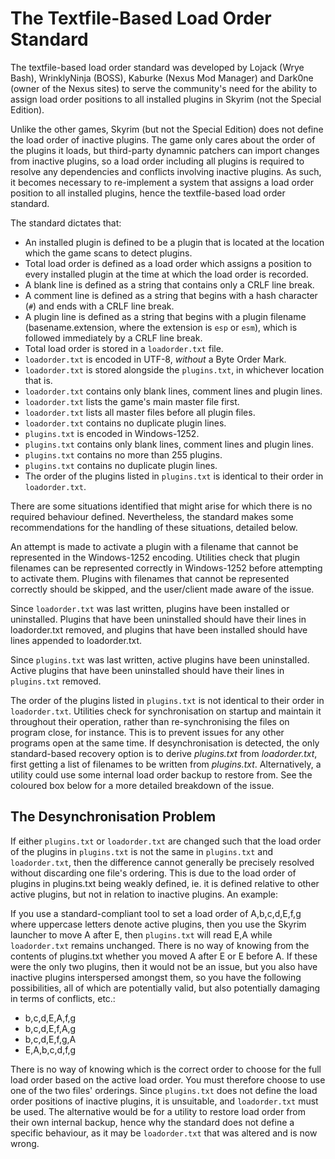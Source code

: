 # The Textfile-Based Load Order Standard

The textfile-based load order standard was developed by Lojack (Wrye Bash), WrinklyNinja (BOSS), Kaburke (Nexus Mod Manager) and Dark0ne (owner of the Nexus sites) to serve the community's need for the ability to assign load order positions to all installed plugins in Skyrim (not the Special Edition).

Unlike the other games, Skyrim (but not the Special Edition) does not define the load order of inactive plugins. The game only cares about the order of the plugins it loads, but third-party dynamnic patchers can import changes from inactive plugins, so a load order including all plugins is required to resolve any dependencies and conflicts involving inactive plugins. As such, it becomes necessary to re-implement a system that assigns a load order position to all installed plugins, hence the textfile-based load order standard.

The standard dictates that:

- An installed plugin is defined to be a plugin that is located at the location which the game scans to detect plugins.
- Total load order is defined as a load order which assigns a position to every installed plugin at the time at which the load order is recorded.
- A blank line is defined as a string that contains only a CRLF line break.
- A comment line is defined as a string that begins with a hash character (`#`) and ends with a CRLF line break.
- A plugin line is defined as a string that begins with a plugin filename (basename.extension, where the extension is `esp` or `esm`), which is followed immediately by a CRLF line break.
- Total load order is stored in a `loadorder.txt` file.
- `loadorder.txt` is encoded in UTF-8, *without* a Byte Order Mark.
- `loadorder.txt` is stored alongside the `plugins.txt`, in whichever location that is.
- `loadorder.txt` contains only blank lines, comment lines and plugin lines.
- `loadorder.txt` lists the game's main master file first.
- `loadorder.txt` lists all master files before all plugin files.
- `loadorder.txt` contains no duplicate plugin lines.
- `plugins.txt` is encoded in Windows-1252.
- `plugins.txt` contains only blank lines, comment lines and plugin lines.
- `plugins.txt` contains no more than 255 plugins.
- `plugins.txt` contains no duplicate plugin lines.
- The order of the plugins listed in `plugins.txt` is identical to their order in `loadorder.txt`.

There are some situations identified that might arise for which there is no required behaviour defined. Nevertheless, the standard makes some recommendations for the handling of these situations, detailed below.

An attempt is made to activate a plugin with a filename that cannot be represented in the Windows-1252 encoding.
  Utilities check that plugin filenames can be represented correctly in Windows-1252 before attempting to activate them. Plugins with filenames that cannot be represented correctly should be skipped, and the user/client made aware of the issue.

Since `loadorder.txt` was last written, plugins have been installed or uninstalled.
  Plugins that have been uninstalled should have their lines in loadorder.txt removed, and plugins that have been installed should have lines appended to loadorder.txt.

Since `plugins.txt` was last written, active plugins have been uninstalled.
  Active plugins that have been uninstalled should have their lines in `plugins.txt` removed.

The order of the plugins listed in `plugins.txt` is not identical to their order in `loadorder.txt`.
  Utilities check for synchronisation on startup and maintain it throughout their operation, rather than re-synchronising the files on program close, for instance. This is to prevent issues for any other programs open at the same time. If desynchronisation is detected, the only standard-based recovery option is to derive *plugins.txt* from *loadorder.txt*, first getting a list of filenames to be written from *plugins.txt*. Alternatively, a utility could use some internal load order backup to restore from. See the coloured box below for a more detailed breakdown of the issue.

## The Desynchronisation Problem

If either `plugins.txt` or `loadorder.txt` are changed such that the load order of the plugins in `plugins.txt` is not the same in `plugins.txt` and `loadorder.txt`, then the difference cannot generally be precisely resolved without discarding one file's ordering. This is due to the load order of plugins in plugins.txt being weakly defined, ie. it is defined relative to other active plugins, but not in relation to inactive plugins. An example:

If you use a standard-compliant tool to set a load order of A,b,c,d,E,f,g where uppercase letters denote active plugins, then you use the Skyrim launcher to move A after E, then `plugins.txt` will read E,A while `loadorder.txt` remains unchanged. There is no way of knowing from the contents of plugins.txt whether you moved A after E or E before A. If these were the only two plugins, then it would not be an issue, but you also have inactive plugins interspersed amongst them, so you have the following possibilities, all of which are potentially valid, but also potentially damaging in terms of conflicts, etc.:

- b,c,d,E,A,f,g
- b,c,d,E,f,A,g
- b,c,d,E,f,g,A
- E,A,b,c,d,f,g

There is no way of knowing which is the correct order to choose for the full load order based on the active load order. You must therefore choose to use one of the two files' orderings. Since `plugins.txt` does not define the load order positions of inactive plugins, it is unsuitable, and `loadorder.txt` must be used. The alternative would be for a utility to restore load order from their own internal backup, hence why the standard does not define a specific behaviour, as it may be `loadorder.txt` that was altered and is now wrong.
